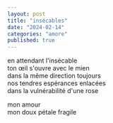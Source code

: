 ```yaml
---
layout: post
title: "insécables"
date: "2024-02-14"
categories: "amore"
published: true
---
```


en attendant l'insécable  
ton œil s'ouvre avec le mien  
dans la même direction toujours  
nos tendres espérances enlacées  
dans la vulnérabilité d'une rose  

mon amour  
mon doux pétale fragile  
